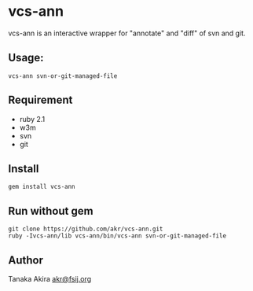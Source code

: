 vcs-ann
=======

vcs-ann is an interactive wrapper for "annotate" and "diff" of svn and git.

## Usage:

    vcs-ann svn-or-git-managed-file

## Requirement

* ruby 2.1
* w3m
* svn
* git

## Install

    gem install vcs-ann

## Run without gem

    git clone https://github.com/akr/vcs-ann.git
    ruby -Ivcs-ann/lib vcs-ann/bin/vcs-ann svn-or-git-managed-file

## Author

Tanaka Akira
akr@fsij.org
